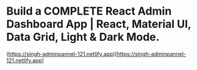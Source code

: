 # Build a COMPLETE React Admin Dashboard App | React, Material UI, Data Grid, Light & Dark Mode.

(https://singh-adminpannel-121.netlify.app)[https://singh-adminpannel-121.netlify.app]
